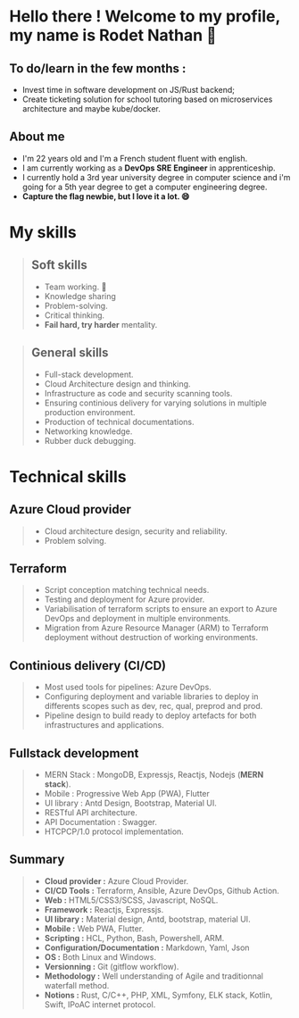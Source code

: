 
# Hello there ! Welcome to my profile, my name is Rodet Nathan 👋

## To do/learn in the few months :
 
 - Invest time in software development on JS/Rust backend;
 - Create ticketing solution for school tutoring based on microservices architecture and maybe kube/docker.

## About me

- I'm 22 years old and I'm a French student fluent with english.
- I am currently working as a **DevOps SRE Engineer** in apprenticeship.
- I currently hold a 3rd year university degree in computer science and i'm going for a 5th year degree to get a computer engineering degree.
- **Capture the flag newbie, but I love it a lot. 😄**

# My skills

> ## Soft skills
>  - Team working. 👯
>  - Knowledge sharing
>  - Problem-solving.
>  - Critical thinking.
>  - **Fail hard, try harder** mentality.

> ## General skills
> - Full-stack development.
> - Cloud Architecture design and thinking.
> - Infrastructure as code and security scanning tools.
> - Ensuring continious delivery for varying solutions in multiple production environment.
> - Production of technical documentations.
> - Networking knowledge.
> - Rubber duck debugging.

# Technical skills
## Azure Cloud provider
> - Cloud architecture design, security and reliability.
> - Problem solving.
## Terraform
> - Script conception matching technical needs.
> - Testing and deployment for Azure provider.
> - Variabilisation of terraform scripts to ensure an export to Azure DevOps and deployment in multiple environments.
> - Migration from Azure Resource Manager (ARM) to Terraform deployment without destruction of working environments.
## Continious delivery (CI/CD)
> - Most used tools for pipelines: Azure DevOps.
> - Configuring deployment and variable libraries to deploy in differents scopes such as dev, rec, qual, preprod and prod.
> - Pipeline design to build ready to deploy artefacts for both infrastructures and applications.
## Fullstack development
> - MERN Stack : MongoDB, Expressjs, Reactjs, Nodejs (**MERN stack**).
> - Mobile : Progressive Web App (PWA), Flutter
> - UI library : Antd Design, Bootstrap, Material UI.
> - RESTful API architecture.
> - API Documentation : Swagger.
> - HTCPCP/1.0 protocol implementation.
## Summary
> - **Cloud provider :** Azure Cloud Provider.
> - **CI/CD Tools :** Terraform, Ansible, Azure DevOps, Github Action.
> - **Web :** HTML5/CSS3/SCSS, Javascript, NoSQL.
> - **Framework :** Reactjs, Expressjs.
> - **UI library :** Material design, Antd, bootstrap, material UI.
> - **Mobile :** Web PWA, Flutter.
> - **Scripting :** HCL, Python, Bash, Powershell, ARM.
> - **Configuration/Documentation :** Markdown, Yaml, Json
> - **OS :** Both Linux and Windows.
> - **Versionning :** Git (gitflow workflow).
> - **Methodology :** Well understanding of Agile and traditionnal waterfall method.
> - **Notions :**  Rust, C/C++, PHP, XML, Symfony, ELK stack, Kotlin, Swift, IPoAC internet protocol.

